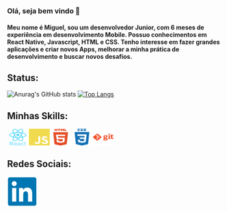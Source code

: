 ### Olá, seja bem vindo 👋

#### Meu nome é Miguel, sou um desenvolvedor Junior, com 6 meses de experiência em desenvolvimento Mobile. Possuo conhecimentos em React Native, Javascript, HTML e CSS. Tenho interesse em fazer grandes aplicações  e criar novos Apps, melhorar a minha prática de desenvolvimento e buscar novos desafios.

## Status:

![Anurag's GitHub stats](https://github-readme-stats.vercel.app/api?username=OPLART&show_icons=true&theme=radical)
[![Top Langs](https://github-readme-stats.vercel.app/api/top-langs/?username=OPLART&layout=compact)](https://github.com/OPLART/github-readme-stats)


## Minhas Skills:
<img align="center" alt="miguel-linkedin" height="40" width="50" style="max-width: 100%;" src="https://raw.githubusercontent.com/devicons/devicon/master/icons/react/react-original-wordmark.svg"><img align="center" alt="miguel-linkedin" height="40" width="50" style="max-width: 100%;" src="https://raw.githubusercontent.com/devicons/devicon/master/icons/javascript/javascript-plain.svg"><img align="center" alt="miguel-linkedin" height="40" width="50" style="max-width: 100%;" src="https://raw.githubusercontent.com/devicons/devicon/master/icons/html5/html5-plain-wordmark.svg"><img align="center" alt="miguel-linkedin" height="40" width="50" style="max-width: 100%;" src="https://raw.githubusercontent.com/devicons/devicon/master/icons/css3/css3-plain-wordmark.svg"><img align="center" alt="miguel-linkedin" height="40" width="50" style="max-width: 100%;" src="https://raw.githubusercontent.com/devicons/devicon/master/icons/git/git-plain-wordmark.svg">


## Redes Sociais:

<a href="https://www.linkedin.com/in/miguelcorrea7/" target="blank">
<img align="center" alt="miguel-linkedin" height="70" width="70" src="https://raw.githubusercontent.com/devicons/devicon/master/icons/linkedin/linkedin-original.svg">
</a>



<!--
**OPLART/OPLART** is a ✨ _special_ ✨ repository because its `README.md` (this file) appears on your GitHub profile.

Here are some ideas to get you started:

- 🔭 I’m currently working on ...
- 🌱 I’m currently learning ...
- 👯 I’m looking to collaborate on ...
- 🤔 I’m looking for help with ...
- 💬 Ask me about ...
- 📫 How to reach me: ...
- 😄 Pronouns: ...
- ⚡ Fun fact: ...
-->
